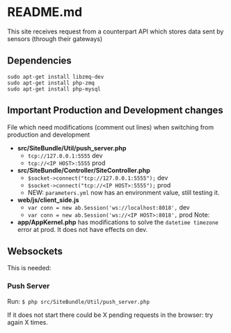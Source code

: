 # README.md

This site receives request from a counterpart API which stores data sent
by sensors (through their gateways)

## Dependencies
```
sudo apt-get install libzmq-dev
sudo apt-get install php-zmq
sudo apt-get install php-mysql
```

## Important Production and Development changes

File which need modifications (comment out lines) when switching from production
and development
- **src/SiteBundle/Util/push_server.php**
    - `tcp://127.0.0.1:5555` dev
    - `tcp://<IP HOST>:5555` prod
- **src/SiteBundle/Controller/SiteController.php**
    - `$socket->connect("tcp://127.0.0.1:5555");` dev
    - `$socket->connect("tcp://<IP HOST>:5555");` prod
    - NEW: `parameters.yml` now has an environment value, still testing it.
- **web/js/client_side.js**
    - `var conn = new ab.Session('ws://localhost:8018',` dev
    - `var conn = new ab.Session('ws://<IP HOST>:8018',` prod
Note:
- **app/AppKernel.php** has modifications to solve the `datetime timezone` error at prod.
It does not have effects on dev.

## Websockets

This is needed:

### Push Server

Run:
`$ php src/SiteBundle/Util/push_server.php`

If it does not start there could be X pending requests in the browser: try again X times.
